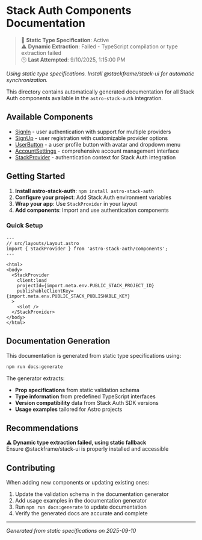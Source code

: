 # Stack Auth Components Documentation

> 📝 **Static Type Specification**: Active  
> ⚠️ **Dynamic Extraction**: Failed - TypeScript compilation or type extraction failed  
> 🕒 **Last Attempted**: 9/10/2025, 1:15:00 PM

*Using static type specifications. Install @stackframe/stack-ui for automatic synchronization.*

This directory contains automatically generated documentation for all Stack Auth components available in the `astro-stack-auth` integration.

## Available Components

- [SignIn](./signin.md) - user authentication with support for multiple providers
- [SignUp](./signup.md) - user registration with customizable provider options
- [UserButton](./userbutton.md) - a user profile button with avatar and dropdown menu
- [AccountSettings](./accountsettings.md) - comprehensive account management interface
- [StackProvider](./stackprovider.md) - authentication context for Stack Auth integration

## Getting Started

1. **Install astro-stack-auth**: `npm install astro-stack-auth`
2. **Configure your project**: Add Stack Auth environment variables
3. **Wrap your app**: Use `StackProvider` in your layout
4. **Add components**: Import and use authentication components

### Quick Setup

```astro
---
// src/layouts/Layout.astro
import { StackProvider } from 'astro-stack-auth/components';
---

<html>
<body>
  <StackProvider 
    client:load
    projectId={import.meta.env.PUBLIC_STACK_PROJECT_ID}
    publishableClientKey={import.meta.env.PUBLIC_STACK_PUBLISHABLE_KEY}
  >
    <slot />
  </StackProvider>
</body>
</html>
```

## Documentation Generation

This documentation is generated from static type specifications using:

```bash
npm run docs:generate
```

The generator extracts:
- **Prop specifications** from static validation schema
- **Type information** from predefined TypeScript interfaces
- **Version compatibility** data from Stack Auth SDK versions
- **Usage examples** tailored for Astro projects


## Recommendations

⚠️ **Dynamic type extraction failed, using static fallback**  
Ensure @stackframe/stack-ui is properly installed and accessible



## Contributing

When adding new components or updating existing ones:

1. Update the validation schema in the documentation generator
2. Add usage examples in the documentation generator
3. Run `npm run docs:generate` to update documentation
4. Verify the generated docs are accurate and complete

---

*Generated from static specifications on 2025-09-10*
